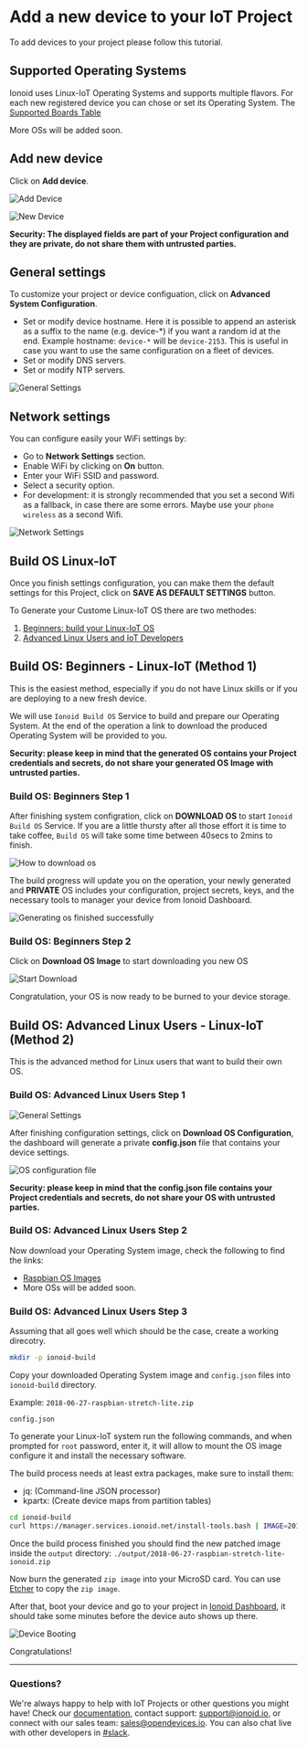 # Add a new device to your IoT Project

To add devices to your project please follow this tutorial.

## Supported Operating Systems

Ionoid uses Linux-IoT Operating Systems and supports multiple
flavors. For each new registered device you can chose or set its
Operating System. The [Supported Boards Table](https://docs.ionoid.io/#/../NewProject/newProject?id=supported-boards-and-operating-systems-table)

More OSs will be added soon.


## Add new device

Click on **Add device**.
 
![Add Device](AddDevice.png)


![New Device](NewDevice.png)

**Security: The displayed fields are part of your Project configuration and they are
private, do not share them with untrusted parties.**


## General settings

To customize your project or device configuation, click on **Advanced System Configuration**.

 - Set or modify device hostname. Here it is possible to append an asterisk as a suffix to the name (e.g. device-\*) if you want a random id at the end. Example hostname: `device-*` will be `device-2153`. This is useful in case you want to use the same configuration on a fleet of devices.
 - Set or modify DNS servers.
 - Set or modify NTP servers.

![General Settings](GeneralSettings.png)


## Network settings

You can configure easily your WiFi settings by:

 - Go to  **Network Settings** section.
 - Enable WiFi by clicking on **On** button.
 - Enter your WiFi SSID and password.
 - Select a security option.
 - For development: it is strongly recommended that you set a second Wifi as a fallback,
 in case there are some errors. Maybe use your `phone wireless` as a second
 Wifi.

![Network Settings](wifi-config.gif)


## Build OS Linux-IoT

Once you finish settings configuration, you can make them the default settings for this Project, click on **SAVE AS DEFAULT SETTINGS** button.

To Generate your Custome Linux-IoT OS there are two methodes:

 1) [Beginners: build your Linux-IoT
 OS](https://docs.ionoid.io/#/../NewDevice/newDevice?id=build-os-beginners-linux-iot-method-1)
 2) [Advanced Linux Users and IoT
 Developers](https://docs.ionoid.io/#/../NewDevice/newDevice?id=build-os-advanced-linux-users-linux-iot-method-2)


## Build OS: Beginners - Linux-IoT (Method 1)

This is the easiest method, especially if you do not have Linux skills
or if you are deploying to a new fresh device.

We will use `Ionoid Build OS` Service to build and prepare our Operating
System. At the end of the operation a link to download the produced
Operating System will be provided to you.

**Security: please keep in mind that the generated OS contains your Project credentials and secrets, do not share your generated OS Image with untrusted parties.**


### Build OS: Beginners Step 1

After finishing system configration, click on **DOWNLOAD OS** to start `Ionoid Build OS` Service. If you are a little thursty after all those effort it is time to take coffee, `Build OS` will take some time between 40secs to 2mins to finish.

![How to download os](./DownloadOsAnim.gif)

The build progress will update you on the operation, your newly
generated and **PRIVATE** OS includes your configuration, project
secrets, keys, and the necessary tools to manager your device from
Ionoid Dashboard.

![Generating os finished successfully](./DownloadOsEndAnim.png)


### Build OS: Beginners Step 2

Click on **Download OS Image** to start downloading you new OS

![Start Download](./DownloadOsDownloadButton.png)

Congratulation, your OS is now ready to be burned to your device storage.


## Build OS: Advanced Linux Users - Linux-IoT (Method 2)

This is the advanced method for Linux users that want to build their own OS.


### Build OS: Advanced Linux Users Step 1

![General Settings](GeneralSettings.png)

After finishing configuration settings, click on **Download OS Configuration**, the dashboard will generate a private **config.json** file that contains your device settings.

![OS configuration file](OSconfig.png)

**Security: please keep in mind that the config.json file contains your Project credentials and secrets, do not share your OS with untrusted parties.**


### Build OS: Advanced Linux Users Step 2

Now download your Operating System image, check the following to find the links:

- [Raspbian OS Images](https://www.raspberrypi.org/downloads/raspbian/)
- More OSs will be added soon.


### Build OS: Advanced Linux Users Step 3

Assuming that all goes well which should be the case, create a working direcotry.

```bash
mkdir -p ionoid-build
```

Copy your downloaded Operating System image and `config.json` files into `ionoid-build`
directory.

Example:
`2018-06-27-raspbian-stretch-lite.zip`

`config.json`


To generate your Linux-IoT system run the following commands, and when
prompted for `root` password, enter it, it will allow to mount the OS image
configure it and install the necessary software.

The build process needs at least extra packages, make sure to install
them:

- jq: (Command-line JSON processor)
- kpartx: (Create device maps from partition tables)


```bash
cd ionoid-build
curl https://manager.services.ionoid.net/install-tools.bash | IMAGE=2018-11-13-raspbian-stretch-lite.zip CONFIG=config.json bash

```

Once the build process finished you should find the new patched image inside the `output`
directory:
`./output/2018-06-27-raspbian-stretch-lite-ionoid.zip`


Now burn the generated `zip image` into your MicroSD card. You can use
[Etcher](https://etcher.io/) to copy the `zip image`.


After that, boot your device and go to your project in [Ionoid Dashboard](https://dashboard.ionoid.io), it should take some minutes before the device auto shows up there.


![Device Booting](DeviceBoot.png)

Congratulations!



---


### Questions?
We're always happy to help with IoT Projects or other questions you might have! Check our [documentation](https://docs.ionoid.io/#/), contact support: support@ionoid.io, or connect with our sales team: sales@opendevices.io. You can also chat live with other developers in  [#slack](https://ionoidcommunity.slack.com/join/shared_invite/enQtNTAzMTEwMTc5NDc2LTM2ODgxY2VmYTljNjM2NTNmZmVjYTEzY2Q4NTgyZTljYzI3MzhiZGRlODkzNTE3NTE3ODk5ZmFjNjYzOGRjZTM).
